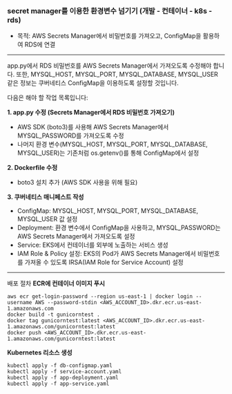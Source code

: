 ### secret manager를 이용한 환경변수 넘기기 (개발 - 컨테이너 - k8s - rds)
- 목적: AWS Secrets Manager에서 비밀번호를 가져오고, ConfigMap을 활용하여 RDS에 연결
-----------------------------------

app.py에서 RDS 비밀번호를 AWS Secrets Manager에서 가져오도록 수정해야 합니다.
또한, MYSQL_HOST, MYSQL_PORT, MYSQL_DATABASE, MYSQL_USER 같은 정보는 쿠버네티스 ConfigMap을 이용하도록 설정할 것입니다.

다음은 해야 할 작업 목록입니다:

**1. app.py 수정 (Secrets Manager에서 RDS 비밀번호 가져오기)**
- AWS SDK (boto3)를 사용해 AWS Secrets Manager에서 MYSQL_PASSWORD를 가져오도록 수정
- 나머지 환경 변수(MYSQL_HOST, MYSQL_PORT, MYSQL_DATABASE, MYSQL_USER)는 기존처럼 os.getenv()를 통해 ConfigMap에서 설정 <br>

**2. Dockerfile 수정**
- boto3 설치 추가 (AWS SDK 사용을 위해 필요) <br>

**3. 쿠버네티스 매니페스트 작성**
- ConfigMap: MYSQL_HOST, MYSQL_PORT, MYSQL_DATABASE, MYSQL_USER 값 설정
- Deployment: 환경 변수에서 ConfigMap을 사용하고, MYSQL_PASSWORD는 AWS Secrets Manager에서 가져오도록 설정
- Service: EKS에서 컨테이너를 외부에 노출하는 서비스 생성
- IAM Role & Policy 설정: EKS의 Pod가 AWS Secrets Manager에서 비밀번호를 가져올 수 있도록 IRSA(IAM Role for Service Account) 설정

-----------------------------------

배포 절차
**ECR에 컨테이너 이미지 푸시**
```
aws ecr get-login-password --region us-east-1 | docker login --username AWS --password-stdin <AWS_ACCOUNT_ID>.dkr.ecr.us-east-1.amazonaws.com
docker build -t gunicorntest .
docker tag gunicorntest:latest <AWS_ACCOUNT_ID>.dkr.ecr.us-east-1.amazonaws.com/gunicorntest:latest
docker push <AWS_ACCOUNT_ID>.dkr.ecr.us-east-1.amazonaws.com/gunicorntest:latest 
```

**Kubernetes 리소스 생성**
```
kubectl apply -f db-configmap.yaml
kubectl apply -f service-account.yaml
kubectl apply -f app-deployment.yaml
kubectl apply -f app-service.yaml
```
